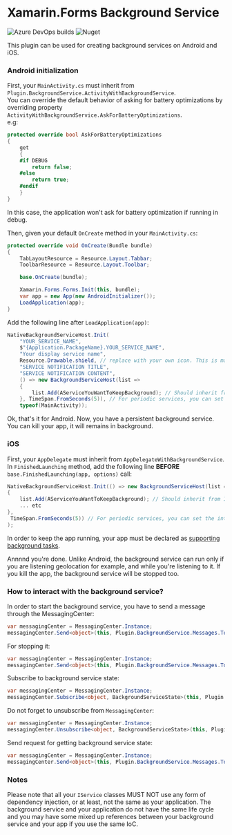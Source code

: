 ﻿# Xamarin.Forms Background Service

![Azure DevOps builds](https://img.shields.io/azure-devops/build/nicolas-garcia/Plugin.BackgroundService/2.svg) ![Nuget](https://img.shields.io/nuget/v/Plugin.BackgroundService.svg)

This plugin can be used for creating background services on Android and iOS.

### Android initialization

First, your `MainActivity.cs` must inherit from `Plugin.BackgroundService.ActivityWithBackgroundService`.  
You can override the default behavior of asking for battery optimizations by overriding property `ActivityWithBackgroundService.AskForBatteryOptimizations`.  
e.g:
```csharp
protected override bool AskForBatteryOptimizations
{
    get
    {
    #if DEBUG
        return false;
    #else
        return true;
    #endif
    }
}
```
In this case, the application won't ask for battery optimization if running in debug.

Then, given your default `OnCreate` method in your `MainActivity.cs`:
```csharp
protected override void OnCreate(Bundle bundle)
{
    TabLayoutResource = Resource.Layout.Tabbar;
    ToolbarResource = Resource.Layout.Toolbar;

    base.OnCreate(bundle);

    Xamarin.Forms.Forms.Init(this, bundle);
    var app = new App(new AndroidInitializer());
    LoadApplication(app);
}
```

Add the following line after `LoadApplication(app)`:
```csharp
NativeBackgroundServiceHost.Init(
    "YOUR_SERVICE_NAME",
    $"{Application.PackageName}.YOUR_SERVICE_NAME", 
    "Your display service name",
    Resource.Drawable.shield, // replace with your own icon. This is mandatory, otherwise the notification is not displayed correctly
    "SERVICE NOTIFICATION TITLE",
    "SERVICE NOTIFICATION CONTENT", 
    () => new BackgroundServiceHost(list => 
    {
        list.Add(AServiceYouWantToKeepBackground); // Should inherit from IService or IPeriodicService
    }, TimeSpan.FromSeconds(5)), // For periodic services, you can set the interval between calls
    typeof(MainActivity));
```

Ok, that's it for Android. Now, you have a persistent background service. You can kill your app, it will remains in background.

### iOS

First, your `AppDelegate` must inherit from `AppDelegateWithBackgroundService`.  
In `FinishedLaunching` method, add the following line __BEFORE__ `base.FinishedLaunching(app, options)` call:

```csharp
NativeBackgroundServiceHost.Init(() => new BackgroundServiceHost(list => 
{ 
    list.Add(AServiceYouWantToKeepBackground); // Should inherit from IService or IPeriodicService
    ... etc
},
 TimeSpan.FromSeconds(5)) // For periodic services, you can set the interval between calls
);

```

In order to keep the app running, your app must be declared as [supporting background tasks](https://developer.apple.com/library/archive/documentation/iPhone/Conceptual/iPhoneOSProgrammingGuide/BackgroundExecution/BackgroundExecution.html).

Annnnd you're done. Unlike Android, the background service can run only if you are listening geolocation for example, and while you're listening to it. If you kill the app, the background service will be stopped too.

### How to interact with the background service?

In order to start the background service, you have to send a message through the MessagingCenter:
```csharp
var messagingCenter = MessagingCenter.Instance;
messagingCenter.Send<object>(this, Plugin.BackgroundService.Messages.ToBackgroundMessages.StartBackgroundService);
```

For stopping it:
```csharp
var messagingCenter = MessagingCenter.Instance;
messagingCenter.Send<object>(this, Plugin.BackgroundService.Messages.ToBackgroundMessages.StopBackgroundService);
```

Subscribe to background service state:
```csharp
var messagingCenter = MessagingCenter.Instance;
messagingCenter.Subscribe<object, BackgroundServiceState>(this, Plugin.BackgroundService.Messages.FromBackgroundMessages.BackgroundServiceState, OnBackgroundServiceState);
```
Do not forget to unsubscribe from `MessagingCenter`:
```csharp
var messagingCenter = MessagingCenter.Instance;
messagingCenter.Unsubscribe<object, BackgroundServiceState>(this, Plugin.BackgroundService.Messages.FromBackgroundMessages.BackgroundServiceState);
```

Send request for getting background service state:
```csharp
var messagingCenter = MessagingCenter.Instance;
messagingCenter.Send<object>(this, Plugin.BackgroundService.Messages.ToBackgroundMessages.GetBackgroundServiceState);
```

### Notes

Please note that all your `IService` classes MUST NOT use any form of dependency injection, or at least, not the same as your application. The background service and your application do not have the same life cycle and you may have some mixed up references between your background service and your app if you use the same IoC.